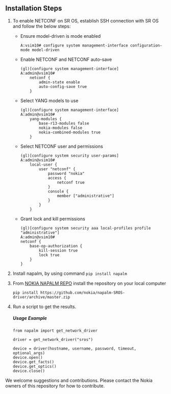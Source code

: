## Installation Steps

1) To enable NETCONF on SR OS, establish SSH connection with SR OS and follow the below steps:
    - Ensure model-driven is mode enabled
         ```
       A:vsim10# configure system management-interface configuration-mode model-driven
        ```
    - Enable NETCONF and NETCONF auto-save
        ```
        (gl)[configure system management-interface]
        A:admin@vsim10#
            netconf {
                admin-state enable
                auto-config-save true
            }
        ```
    - Select YANG models to use
        ```
        (gl)[configure system management-interface]
        A:admin@vsim10#
            yang-modules {
                base-r13-modules false
                nokia-modules false
                nokia-combined-modules true
            }
        ```
    - Select NETCONF user and permissions 
        ```
        (gl)[configure system security user-params]
        A:admin@vsim10#
            local-user {
                user "netconf" {
                    password "nokia"
                    access {
                        netconf true
                    }
                    console {
                        member ["administrative"]
                    }
                }
            }
        ```
    - Grant lock and kill permissions
        ```
        (gl)[configure system security aaa local-profiles profile "administrative"]
        A:admin@vsim10#
        netconf {
            base-op-authorization {
                kill-session true
                lock true
            }
        }
       ``` 
2) Install napalm, by using command `pip install napalm`  

3) From [NOKIA NAPALM REPO](https://github.com/nokia/napalm-SROS-driver/) install the repository on your local computer
    ```
   pip install https://github.com/nokia/napalm-SROS-driver/archive/master.zip
   ``` 
   
4) Run a script to get the results.
   ##### Usage Example
    ```
    from napalm import get_network_driver

    driver = get_network_driver("sros")

    device = driver(hostname, username, password, timeout, optional_args)
    device.open()
    device.get_facts()
    device.get_optics()
    device.close()
   ```
 

We welcome suggestions and contributions. Please contact the Nokia owners of this repository for how to contribute.

